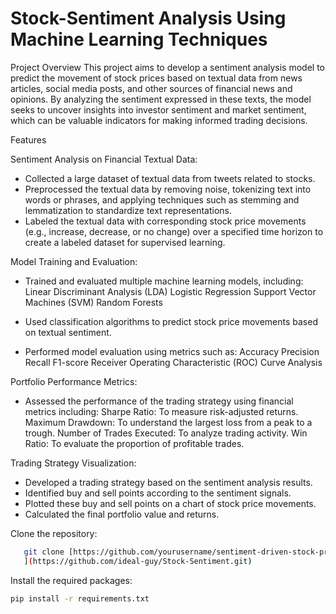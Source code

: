 # Stock-Sentiment Analysis Using Machine Learning Techniques

Project Overview
This project aims to develop a sentiment analysis model to predict the movement of stock prices based on textual data from news articles, social media posts, and other sources of financial news and opinions. By analyzing the sentiment expressed in these texts, the model seeks to uncover insights into investor sentiment and market sentiment, which can be valuable indicators for making informed trading decisions.


Features

Sentiment Analysis on Financial Textual Data:

- Collected a large dataset of textual data from tweets related to stocks.
- Preprocessed the textual data by removing noise, tokenizing text into words or phrases, and applying techniques such as stemming and lemmatization to standardize text representations.
- Labeled the textual data with corresponding stock price movements (e.g., increase, decrease, or no change) over a specified time horizon to create a labeled dataset for supervised learning.

Model Training and Evaluation:

- Trained and evaluated multiple machine learning models, including:
     Linear Discriminant Analysis (LDA)
     Logistic Regression
     Support Vector Machines (SVM)
     Random Forests
- Used classification algorithms to predict stock price movements based on textual sentiment.
  
- Performed model evaluation using metrics such as:
   Accuracy
   Precision
   Recall
   F1-score
   Receiver Operating Characteristic (ROC) Curve Analysis

Portfolio Performance Metrics:

-  Assessed the performance of the trading strategy using financial metrics including:
    Sharpe Ratio: To measure risk-adjusted returns.
    Maximum Drawdown: To understand the largest loss from a peak to a trough.
    Number of Trades Executed: To analyze trading activity.
    Win Ratio: To evaluate the proportion of profitable trades.
   
Trading Strategy Visualization:

- Developed a trading strategy based on the sentiment analysis results.
- Identified buy and sell points according to the sentiment signals.
- Plotted these buy and sell points on a chart of stock price movements.
- Calculated the final portfolio value and returns.

Clone the repository:

```bash
   git clone [https://github.com/yourusername/sentiment-driven-stock-prediction.git
   ](https://github.com/ideal-guy/Stock-Sentiment.git)
```

Install the required packages:
```bash
pip install -r requirements.txt
```
